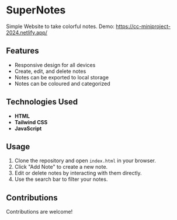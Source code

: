 # SuperNotes
Simple Website to take colorful notes.
Demo: https://cc-miniproject-2024.netlify.app/

## Features

- Responsive design for all devices
- Create, edit, and delete notes
- Notes can be exported to local storage
- Notes can be coloured and categorized

## Technologies Used

- **HTML**
- **Tailwind CSS**
- **JavaScript**

## Usage

1. Clone the repository and open `index.html` in your browser.
2. Click "Add Note" to create a new note.
3. Edit or delete notes by interacting with them directly.
4. Use the search bar to filter your notes.

## Contributions

Contributions are welcome!
